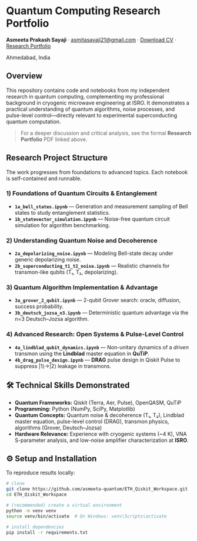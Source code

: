 # **Quantum Computing Research Portfolio**
**Asmeeta Prakash Sayaji** · [asmitasayaji21@gmail.com](mailto:asmitasayaji21@gmail.com) · [Download CV](./cv/Asmeeta_Quantum_CV.pdf) · [Research Portfolio](./Reaserch_Portfolio.pdf)

Ahmedabad, India

## Overview
This repository contains code and notebooks from my independent research in quantum computing, complementing my professional background in cryogenic microwave engineering at ISRO. It demonstrates a practical understanding of quantum algorithms, noise processes, and pulse-level control—directly relevant to experimental superconducting quantum computation.

> For a deeper discussion and critical analysis, see the formal **Research Portfolio** PDF linked above.

## Research Project Structure
The work progresses from foundations to advanced topics. Each notebook is self-contained and runnable.

### 1) Foundations of Quantum Circuits & Entanglement
- **`1a_bell_states.ipynb`** — Generation and measurement sampling of Bell states to study entanglement statistics.  
- **`1b_statevector_simulation.ipynb`** — Noise-free quantum circuit simulation for algorithm benchmarking.

### 2) Understanding Quantum Noise and Decoherence
- **`2a_depolarizing_noise.ipynb`** — Modeling Bell-state decay under generic depolarizing noise.  
- **`2b_superconducting_t1_t2_noise.ipynb`** — Realistic channels for transmon-like qubits (T₁, T₂, depolarizing).

### 3) Quantum Algorithm Implementation & Advantage
- **`3a_grover_2_qubit.ipynb`** — 2-qubit Grover search: oracle, diffusion, success probability.  
- **`3b_deutsch_jozsa_n3.ipynb`** — Deterministic quantum advantage via the n=3 Deutsch–Jozsa algorithm.

### 4) Advanced Research: Open Systems & Pulse-Level Control
- **`4a_lindblad_qubit_dynamics.ipynb`** — Non-unitary dynamics of a *driven* transmon using the **Lindblad** master equation in **QuTiP**.  
- **`4b_drag_pulse_design.ipynb`** — **DRAG** pulse design in Qiskit Pulse to suppress |1⟩→|2⟩ leakage in transmons.

## 🛠️ Technical Skills Demonstrated
- **Quantum Frameworks:** Qiskit (Terra, Aer, Pulse), OpenQASM, QuTiP  
- **Programming:** Python (NumPy, SciPy, Matplotlib)  
- **Quantum Concepts:** Quantum noise & decoherence (T₁, T₂), Lindblad master equation, pulse-level control (DRAG), transmon physics, algorithms (Grover, Deutsch–Jozsa)  
- **Hardware Relevance:** Experience with cryogenic systems (~4 K), VNA S-parameter analysis, and low-noise amplifier characterization at **ISRO**.

## ⚙️ Setup and Installation
To reproduce results locally:

```bash
# clone
git clone https://github.com/asmeeta-quantum/ETH_Qiskit_Workspace.git
cd ETH_Qiskit_Workspace

# (recommended) create a virtual environment
python -m venv venv
source venv/bin/activate  # On Windows: venv\Scripts\activate

# install dependencies
pip install -r requirements.txt
